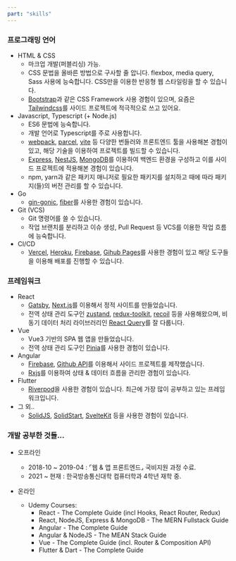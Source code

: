 ```yaml
---
part: "skills"
---
```


### 프로그래밍 언어

- HTML & CSS
  - 마크업 개발(퍼블리싱) 가능.
  - CSS 문법을 올바른 방법으로 구사할 줄 압니다. flexbox, media query, Sass 사용에 능숙합니다. CSS만을 이용한 반응형 웹 스타일링을 할 수 있습니다.
  - [Bootstrap](https://getbootstrap.com/)과 같은 CSS Framework 사용 경험이 있으며, 요즘은 [Tailwindcss](https://tailwindcss.com/)를
    사이드 프로젝트에 적극적으로 쓰고 있어요.
- Javascript, Typescript (+ Node.js)
  - ES6 문법에 능숙합니다.
  - 개발 언어로 Typescript를 주로 사용합니다.
  - [webpack](https://webpack.kr/), [parcel](https://ko.parceljs.org/), [vite](https://ko.vitejs.dev/guide/) 등 다양한 번들러와 프론트엔드 툴을 사용해본 경험이 있고, 해당 기술을 이용하여 프로젝트를 빌드할 수 있습니다.
  - [Express](https://expressjs.com/ko/), [NestJS](https://nestjs.com/), [MongoDB](https://www.mongodb.com/ko-kr)를 이용하여 백엔드 환경을 구성하고 이를 사이드 프로젝트에 적용해본 경험이 있습니다.
  - npm, yarn과 같은 패키지 매니저로 필요한 패키지를 설치하고 때에 따라 패키지(들)의 버전 관리를 할 수 있습니다.
- Go
  - [gin-gonic](https://gin-gonic.com/), [fiber](https://gofiber.io/)를 사용한 경험이 있습니다.
- Git (VCS)
  - Git 명령어를 쓸 수 있습니다.
  - 작업 브랜치를 분리하고 이슈 생성, Pull Request 등 VCS를 이용한 작업 흐름에 능숙합니다.
- CI/CD
  - [Vercel](https://vercel.com/), [Heroku](https://www.heroku.com/), [Firebase](https://firebase.google.com/?hl=ko), [Gihub Pages](https://pages.github.com/)를 사용한 경험이 있고 해당 도구들을 이용해 배포를 진행할 수 있습니다.

### 프레임워크

- React
  - [Gatsby](https://www.gatsbyjs.com/), [Next.js](https://nextjs.org/)를 이용해서 정적 사이트를 만들었습니다.
  - 전역 상태 관리 도구인 [zustand](https://github.com/pmndrs/zustand), [redux-toolkit](https://redux-toolkit.js.org/), [recoil](https://recoiljs.org/ko/) 등을 사용해왔으며, 비동기 데이터 처리
    라이브러리인 [React Query](https://react-query-v3.tanstack.com/)를 잘 다룹니다.
- Vue
  - Vue3 기반의 SPA 웹 앱을 만들었습니다.
  - 전역 상태 관리 도구인 [Pinia](https://pinia.vuejs.org/)를 사용한 경험이 있습니다.
- Angular
  - [Firebase](https://firebase.google.com/?hl=ko), [Github API](https://docs.github.com/en/rest)를 이용해서 사이드 프로젝트를 제작했습니다.
  - [Rxjs](https://rxjs.dev/)를 이용하여 상태 & 데이터 흐름을 관리한 경험이 있습니다.
- Flutter
  - [Riverpod](https://riverpod.dev/ko/)을 사용한 경험이 있습니다. 최근에 가장 많이 공부하고 있는 프레임워크입니다.
- 그 외..
  - [SolidJS](https://www.solidjs.com/), [SolidStart](https://start.solidjs.com/getting-started/what-is-solidstart), [SvelteKit](https://kit.svelte.dev/) 등을 사용한 경험이 있습니다.

### 개발 공부한 것들...

- 오프라인

  - 2018-10 ~ 2019-04 : ⌜웹 & 앱 프론트엔드⌟ 국비지원 과정 수료.
  - 2021 ~ 현재 : 한국방송통신대학 컴퓨터학과 4학년 재학 중.

- 온라인
  - Udemy Courses:
    - React - The Complete Guide (incl Hooks, React Router, Redux)
    - React, NodeJS, Express & MongoDB - The MERN Fullstack Guide
    - Angular - The Complete Guide
    - Angular & NodeJS - The MEAN Stack Guide
    - Vue - The Complete Guide (incl. Router & Composition API)
    - Flutter & Dart - The Complete Guide
